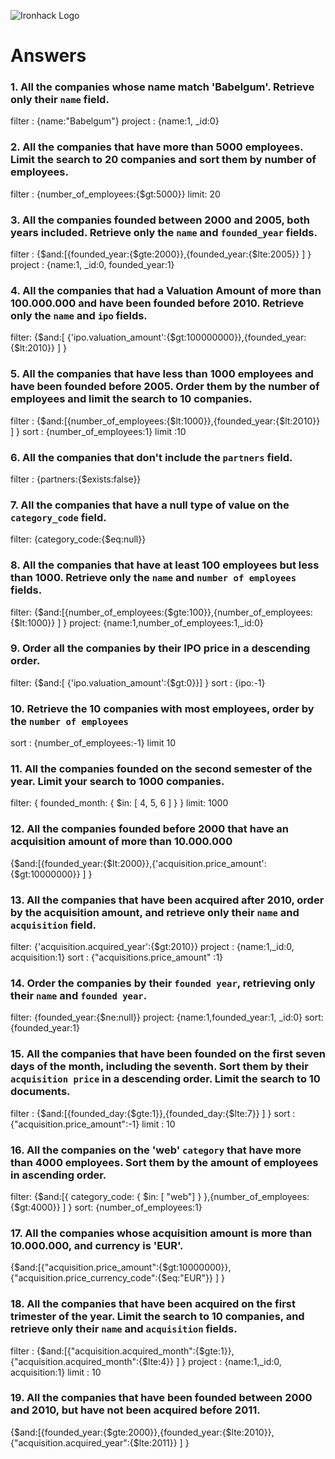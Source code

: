 ![Ironhack Logo](https://i.imgur.com/1QgrNNw.png)

# Answers

### 1. All the companies whose name match 'Babelgum'. Retrieve only their `name` field.

<!-- Your Code Goes Here -->
filter : {name:"Babelgum"}
project : {name:1, _id:0}

### 2. All the companies that have more than 5000 employees. Limit the search to 20 companies and sort them by **number of employees**.

<!-- Your Code Goes Here -->
filter : {number_of_employees:{$gt:5000}}
limit: 20

### 3. All the companies founded between 2000 and 2005, both years included. Retrieve only the `name` and `founded_year` fields.

<!-- Your Code Goes Here -->
filter : {$and:[{founded_year:{$gte:2000}},{founded_year:{$lte:2005}} ] }
project : {name:1, _id:0, founded_year:1}

### 4. All the companies that had a Valuation Amount of more than 100.000.000 and have been founded before 2010. Retrieve only the `name` and `ipo` fields.

<!-- Your Code Goes Here -->
filter:  {$and:[ {'ipo.valuation_amount':{$gt:100000000}},{founded_year:{$lt:2010}} ] }

### 5. All the companies that have less than 1000 employees and have been founded before 2005. Order them by the number of employees and limit the search to 10 companies.

<!-- Your Code Goes Here -->
filter :  {$and:[{number_of_employees:{$lt:1000}},{founded_year:{$lt:2010}} ] }
sort : {number_of_employees:1}
limit :10


### 6. All the companies that don't include the `partners` field.

<!-- Your Code Goes Here -->
filter : {partners:{$exists:false}}

### 7. All the companies that have a null type of value on the `category_code` field.

<!-- Your Code Goes Here -->
filter: {category_code:{$eq:null}}

### 8. All the companies that have at least 100 employees but less than 1000. Retrieve only the `name` and `number of employees` fields.

<!-- Your Code Goes Here -->
filter: {$and:[{number_of_employees:{$gte:100}},{number_of_employees:{$lt:1000}} ] }
project: {name:1,number_of_employees:1,_id:0}

### 9. Order all the companies by their IPO price in a descending order.

<!-- Your Code Goes Here -->
filter: {$and:[ {'ipo.valuation_amount':{$gt:0}}] }
sort : {ipo:-1}

### 10. Retrieve the 10 companies with most employees, order by the `number of employees`

<!-- Your Code Goes Here -->
sort : {number_of_employees:-1}
limit 10

### 11. All the companies founded on the second semester of the year. Limit your search to 1000 companies.

<!-- Your Code Goes Here -->
filter: { founded_month: { $in: [ 4, 5, 6 ] } }
limit: 1000

### 12. All the companies founded before 2000 that have an acquisition amount of more than 10.000.000

<!-- Your Code Goes Here -->
{$and:[{founded_year:{$lt:2000}},{'acquisition.price_amount':{$gt:10000000}} ] }


### 13. All the companies that have been acquired after 2010, order by the acquisition amount, and retrieve only their `name` and `acquisition` field.

<!-- Your Code Goes Here -->
filter: {'acquisition.acquired_year':{$gt:2010}} 
project : {name:1,_id:0, acquisition:1}
sort : {"acquisitions.price_amount" :1}

### 14. Order the companies by their `founded year`, retrieving only their `name` and `founded year`.

<!-- Your Code Goes Here -->
filter: {founded_year:{$ne:null}}
project: {name:1,founded_year:1, _id:0}
sort: {founded_year:1}

### 15. All the companies that have been founded on the first seven days of the month, including the seventh. Sort them by their `acquisition price` in a descending order. Limit the search to 10 documents.

<!-- Your Code Goes Here -->
filter : {$and:[{founded_day:{$gte:1}},{founded_day:{$lte:7}} ] }
sort : {"acquisition.price_amount":-1}
limit : 10


### 16. All the companies on the 'web' `category` that have more than 4000 employees. Sort them by the amount of employees in ascending order.

<!-- Your Code Goes Here -->
filter: {$and:[{ category_code: { $in: [ "web"] } },{number_of_employees:{$gt:4000}} ] }
sort: {number_of_employees:1}


### 17. All the companies whose acquisition amount is more than 10.000.000, and currency is 'EUR'.

<!-- Your Code Goes Here -->
{$and:[{"acquisition.price_amount":{$gt:10000000}},{"acquisition.price_currency_code":{$eq:"EUR"}} ] }

### 18. All the companies that have been acquired on the first trimester of the year. Limit the search to 10 companies, and retrieve only their `name` and `acquisition` fields.

<!-- Your Code Goes Here -->
filter : {$and:[{"acquisition.acquired_month":{$gte:1}},{"acquisition.acquired_month":{$lte:4}} ] }
project : {name:1,_id:0, acquisition:1}
limit : 10

### 19. All the companies that have been founded between 2000 and 2010, but have not been acquired before 2011.

<!-- Your Code Goes Here -->

{$and:[{founded_year:{$gte:2000}},{founded_year:{$lte:2010}},{"acquisition.acquired_year":{$lte:2011}} ] }
